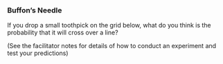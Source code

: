 ### Buffon’s Needle

If you drop a small toothpick on the grid below, what do you think is the
probability that it will cross over a line?


(See the facilitator notes for details of how to conduct an experiment and
test your predictions)
